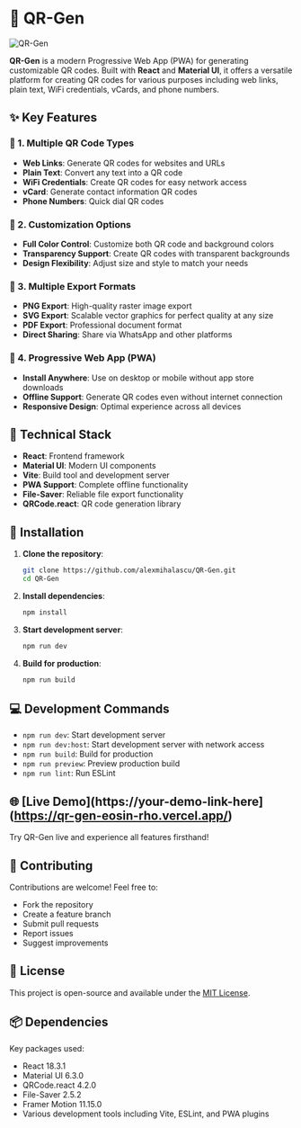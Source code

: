# 🎨 QR-Gen
![QR-Gen]([https://i.ibb.co/placeholder-image](https://i.ibb.co/RTJQ7Hm/android-chrome-192x192.png))

**QR-Gen** is a modern Progressive Web App (PWA) for generating customizable QR codes. Built with **React** and **Material UI**, it offers a versatile platform for creating QR codes for various purposes including web links, plain text, WiFi credentials, vCards, and phone numbers.

## ✨ Key Features

### 🎯 1. Multiple QR Code Types
- **Web Links**: Generate QR codes for websites and URLs
- **Plain Text**: Convert any text into a QR code
- **WiFi Credentials**: Create QR codes for easy network access
- **vCard**: Generate contact information QR codes
- **Phone Numbers**: Quick dial QR codes

### 🎨 2. Customization Options
- **Full Color Control**: Customize both QR code and background colors
- **Transparency Support**: Create QR codes with transparent backgrounds
- **Design Flexibility**: Adjust size and style to match your needs

### 💾 3. Multiple Export Formats
- **PNG Export**: High-quality raster image export
- **SVG Export**: Scalable vector graphics for perfect quality at any size
- **PDF Export**: Professional document format
- **Direct Sharing**: Share via WhatsApp and other platforms

### 📱 4. Progressive Web App (PWA)
- **Install Anywhere**: Use on desktop or mobile without app store downloads
- **Offline Support**: Generate QR codes even without internet connection
- **Responsive Design**: Optimal experience across all devices

## 🔧 Technical Stack
- **React**: Frontend framework
- **Material UI**: Modern UI components
- **Vite**: Build tool and development server
- **PWA Support**: Complete offline functionality
- **File-Saver**: Reliable file export functionality
- **QRCode.react**: QR code generation library

## 🚀 Installation

1. **Clone the repository**:
   ```bash
   git clone https://github.com/alexmihalascu/QR-Gen.git
   cd QR-Gen
   ```

2. **Install dependencies**:
   ```bash
   npm install
   ```

3. **Start development server**:
   ```bash
   npm run dev
   ```

4. **Build for production**:
   ```bash
   npm run build
   ```

## 💻 Development Commands
- `npm run dev`: Start development server
- `npm run dev:host`: Start development server with network access
- `npm run build`: Build for production
- `npm run preview`: Preview production build
- `npm run lint`: Run ESLint

## 🌐 [Live Demo](https://your-demo-link-here](https://qr-gen-eosin-rho.vercel.app/)
Try QR-Gen live and experience all features firsthand!

## 🤝 Contributing
Contributions are welcome! Feel free to:
- Fork the repository
- Create a feature branch
- Submit pull requests
- Report issues
- Suggest improvements

## 📄 License
This project is open-source and available under the [MIT License](LICENSE).

## 📦 Dependencies
Key packages used:
- React 18.3.1
- Material UI 6.3.0
- QRCode.react 4.2.0
- File-Saver 2.5.2
- Framer Motion 11.15.0
- Various development tools including Vite, ESLint, and PWA plugins

